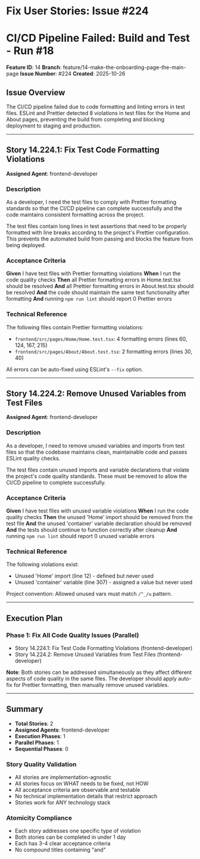 # Fix User Stories: Issue #224
# CI/CD Pipeline Failed: Build and Test - Run #18

**Feature ID**: 14
**Branch**: feature/14-make-the-onboarding-page-the-main-page
**Issue Number**: #224
**Created**: 2025-10-26

## Issue Overview

The CI/CD pipeline failed due to code formatting and linting errors in test files. ESLint and Prettier detected 8 violations in test files for the Home and About pages, preventing the build from completing and blocking deployment to staging and production.

---

## Story 14.224.1: Fix Test Code Formatting Violations

**Assigned Agent**: frontend-developer

### Description
As a developer, I need the test files to comply with Prettier formatting standards so that the CI/CD pipeline can complete successfully and the code maintains consistent formatting across the project.

The test files contain long lines in test assertions that need to be properly formatted with line breaks according to the project's Prettier configuration. This prevents the automated build from passing and blocks the feature from being deployed.

### Acceptance Criteria

**Given** I have test files with Prettier formatting violations
**When** I run the code quality checks
**Then** all Prettier formatting errors in Home.test.tsx should be resolved
**And** all Prettier formatting errors in About.test.tsx should be resolved
**And** the code should maintain the same test functionality after formatting
**And** running `npm run lint` should report 0 Prettier errors

### Technical Reference
The following files contain Prettier formatting violations:
- `frontend/src/pages/Home/Home.test.tsx`: 4 formatting errors (lines 60, 124, 167, 215)
- `frontend/src/pages/About/About.test.tsx`: 2 formatting errors (lines 30, 40)

All errors can be auto-fixed using ESLint's `--fix` option.

---

## Story 14.224.2: Remove Unused Variables from Test Files

**Assigned Agent**: frontend-developer

### Description
As a developer, I need to remove unused variables and imports from test files so that the codebase maintains clean, maintainable code and passes ESLint quality checks.

The test files contain unused imports and variable declarations that violate the project's code quality standards. These must be removed to allow the CI/CD pipeline to complete successfully.

### Acceptance Criteria

**Given** I have test files with unused variable violations
**When** I run the code quality checks
**Then** the unused 'Home' import should be removed from the test file
**And** the unused 'container' variable declaration should be removed
**And** the tests should continue to function correctly after cleanup
**And** running `npm run lint` should report 0 unused variable errors

### Technical Reference
The following violations exist:
- Unused 'Home' import (line 12) - defined but never used
- Unused 'container' variable (line 307) - assigned a value but never used

Project convention: Allowed unused vars must match `/^_/u` pattern.

---

## Execution Plan

### Phase 1: Fix All Code Quality Issues (Parallel)
- Story 14.224.1: Fix Test Code Formatting Violations (frontend-developer)
- Story 14.224.2: Remove Unused Variables from Test Files (frontend-developer)

**Note**: Both stories can be addressed simultaneously as they affect different aspects of code quality in the same files. The developer should apply auto-fix for Prettier formatting, then manually remove unused variables.

---

## Summary

- **Total Stories**: 2
- **Assigned Agents**: frontend-developer
- **Execution Phases**: 1
- **Parallel Phases**: 1
- **Sequential Phases**: 0

### Story Quality Validation
- All stories are implementation-agnostic
- All stories focus on WHAT needs to be fixed, not HOW
- All acceptance criteria are observable and testable
- No technical implementation details that restrict approach
- Stories work for ANY technology stack

### Atomicity Compliance
- Each story addresses one specific type of violation
- Both stories can be completed in under 1 day
- Each has 3-4 clear acceptance criteria
- No compound titles containing "and"

